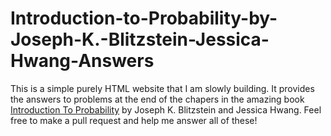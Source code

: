 # Introduction-to-Probability-by-Joseph-K.-Blitzstein-Jessica-Hwang-Answers
This is a simple purely HTML website that I am slowly building.  It provides the answers to problems at the end of the chapers in the amazing book [Introduction To Probability]([https://drive.google.com/file/d/1VmkAAGOYCTORq1wxSQqy255qLJjTNvBI/view](https://ia803404.us.archive.org/6/items/introduction-to-probability-joseph-k.-blitzstein-jessica-hwang/Introduction%20to%20Probability-Joseph%20K.%20Blitzstein%2C%20Jessica%20Hwang.pdf)) by Joseph K. Blitzstein and Jessica Hwang.  Feel free to make a pull request and help me answer all of these!

